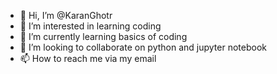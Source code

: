 - 👋 Hi, I’m @KaranGhotr
- 👀 I’m interested in learning coding
- 🌱 I’m currently learning basics of coding
- 💞️ I’m looking to collaborate on python and jupyter notebook
- 📫 How to reach me via my email
<!---
KaranGhotr/KaranGhotr is a ✨ special ✨ repository because its `README.md` (this file) appears on your GitHub profile.
You can click the Preview link to take a look at your changes.
--->
